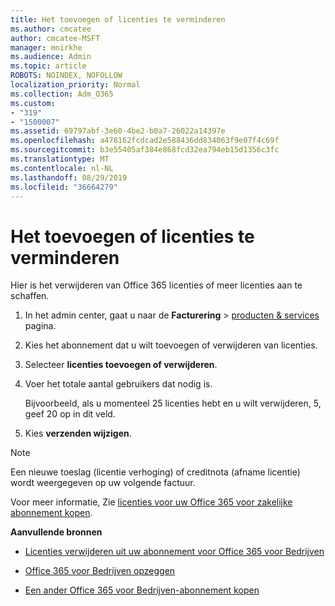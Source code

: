 ```yaml
---
title: Het toevoegen of licenties te verminderen
ms.author: cmcatee
author: cmcatee-MSFT
manager: mnirkhe
ms.audience: Admin
ms.topic: article
ROBOTS: NOINDEX, NOFOLLOW
localization_priority: Normal
ms.collection: Adm_O365
ms.custom:
- "319"
- "1500007"
ms.assetid: 69797abf-3e60-4be2-b0a7-26022a14397e
ms.openlocfilehash: a478162fcdcad2e588436dd834063f9e07f4c69f
ms.sourcegitcommit: b3e55405af384e868fcd32ea794eb15d1356c3fc
ms.translationtype: MT
ms.contentlocale: nl-NL
ms.lasthandoff: 08/29/2019
ms.locfileid: "36664279"
---
```

# <a name="how-to-add-or-reduce-licenses"></a>Het toevoegen of licenties te verminderen

Hier is het verwijderen van Office 365 licenties of meer licenties aan te schaffen.
  
1. In het admin center, gaat u naar de **Facturering** \> [producten & services](https://go.microsoft.com/fwlink/p/?linkid=842054) pagina.

2. Kies het abonnement dat u wilt toevoegen of verwijderen van licenties.

3. Selecteer **licenties toevoegen of verwijderen**.

4. Voer het totale aantal gebruikers dat nodig is.

    Bijvoorbeeld, als u momenteel 25 licenties hebt en u wilt verwijderen, 5, geef 20 op in dit veld.

5. Kies **verzenden wijzigen**.

> [!NOTE]
> Een nieuwe toeslag (licentie verhoging) of creditnota (afname licentie) wordt weergegeven op uw volgende factuur.

Voor meer informatie, Zie [licenties voor uw Office 365 voor zakelijke abonnement kopen](https://docs.microsoft.com/office365/admin/subscriptions-and-billing/buy-licenses).

 **Aanvullende bronnen**
  
- [Licenties verwijderen uit uw abonnement voor Office 365 voor Bedrijven](https://docs.microsoft.com/office365/admin/subscriptions-and-billing/remove-licenses-from-subscription)

- [Office 365 voor Bedrijven opzeggen](https://docs.microsoft.com/office365/admin/subscriptions-and-billing/cancel-your-subscription)

- [Een ander Office 365 voor Bedrijven-abonnement kopen](https://docs.microsoft.com/office365/admin/subscriptions-and-billing/buy-another-subscription)